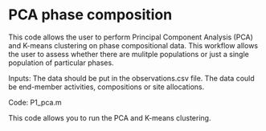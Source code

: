 # PCA phase composition
This code allows the user to perform Principal Component Analysis (PCA) and K-means clustering on phase compositional data. This workflow allows the user to assess whether there are mulitple populations or just a single population of particular phases.

Inputs:
The data should be put in the observations.csv file. The data could be end-member activities, compositions or site allocations. 

Code:
P1_pca.m

This code allows you to run the PCA and K-means clustering. 